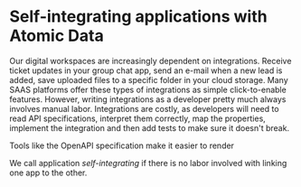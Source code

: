 # Self-integrating applications with Atomic Data

Our digital workspaces are increasingly dependent on integrations.
Receive ticket updates in your group chat app, send an e-mail when a new lead is added, save uploaded files to a specific folder in your cloud storage.
Many SAAS platforms offer these types of integrations as simple click-to-enable features.
However, writing integrations as a developer pretty much always involves manual labor.
Integrations are costly, as developers will need to read API specifications, interpret them correctly,
map the properties, implement the integration and then add tests to make sure it doesn't break.

Tools like the OpenAPI specification make it easier to render

We call application _self-integrating_ if there is no labor involved with linking one app to the other.

